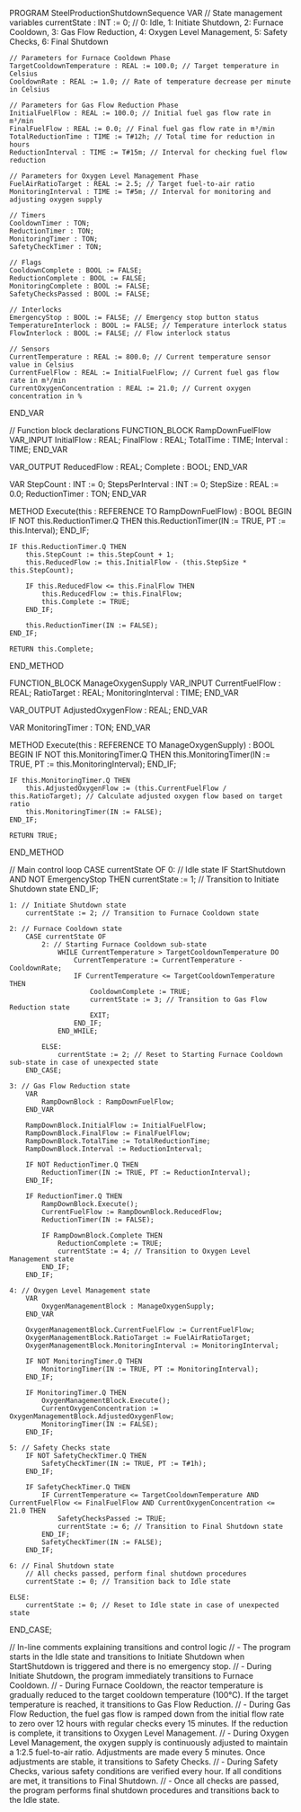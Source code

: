 PROGRAM SteelProductionShutdownSequence
VAR
    // State management variables
    currentState : INT := 0; // 0: Idle, 1: Initiate Shutdown, 2: Furnace Cooldown, 3: Gas Flow Reduction, 4: Oxygen Level Management, 5: Safety Checks, 6: Final Shutdown

    // Parameters for Furnace Cooldown Phase
    TargetCooldownTemperature : REAL := 100.0; // Target temperature in Celsius
    CooldownRate : REAL := 1.0; // Rate of temperature decrease per minute in Celsius

    // Parameters for Gas Flow Reduction Phase
    InitialFuelFlow : REAL := 100.0; // Initial fuel gas flow rate in m³/min
    FinalFuelFlow : REAL := 0.0; // Final fuel gas flow rate in m³/min
    TotalReductionTime : TIME := T#12h; // Total time for reduction in hours
    ReductionInterval : TIME := T#15m; // Interval for checking fuel flow reduction

    // Parameters for Oxygen Level Management Phase
    FuelAirRatioTarget : REAL := 2.5; // Target fuel-to-air ratio
    MonitoringInterval : TIME := T#5m; // Interval for monitoring and adjusting oxygen supply

    // Timers
    CooldownTimer : TON;
    ReductionTimer : TON;
    MonitoringTimer : TON;
    SafetyCheckTimer : TON;

    // Flags
    CooldownComplete : BOOL := FALSE;
    ReductionComplete : BOOL := FALSE;
    MonitoringComplete : BOOL := FALSE;
    SafetyChecksPassed : BOOL := FALSE;

    // Interlocks
    EmergencyStop : BOOL := FALSE; // Emergency stop button status
    TemperatureInterlock : BOOL := FALSE; // Temperature interlock status
    FlowInterlock : BOOL := FALSE; // Flow interlock status

    // Sensors
    CurrentTemperature : REAL := 800.0; // Current temperature sensor value in Celsius
    CurrentFuelFlow : REAL := InitialFuelFlow; // Current fuel gas flow rate in m³/min
    CurrentOxygenConcentration : REAL := 21.0; // Current oxygen concentration in %
END_VAR

// Function block declarations
FUNCTION_BLOCK RampDownFuelFlow
VAR_INPUT
    InitialFlow : REAL;
    FinalFlow : REAL;
    TotalTime : TIME;
    Interval : TIME;
END_VAR

VAR_OUTPUT
    ReducedFlow : REAL;
    Complete : BOOL;
END_VAR

VAR
    StepCount : INT := 0;
    StepsPerInterval : INT := 0;
    StepSize : REAL := 0.0;
    ReductionTimer : TON;
END_VAR

METHOD Execute(this : REFERENCE TO RampDownFuelFlow) : BOOL
BEGIN
    IF NOT this.ReductionTimer.Q THEN
        this.ReductionTimer(IN := TRUE, PT := this.Interval);
    END_IF;

    IF this.ReductionTimer.Q THEN
        this.StepCount := this.StepCount + 1;
        this.ReducedFlow := this.InitialFlow - (this.StepSize * this.StepCount);

        IF this.ReducedFlow <= this.FinalFlow THEN
            this.ReducedFlow := this.FinalFlow;
            this.Complete := TRUE;
        END_IF;

        this.ReductionTimer(IN := FALSE);
    END_IF;

    RETURN this.Complete;
END_METHOD

FUNCTION_BLOCK ManageOxygenSupply
VAR_INPUT
    CurrentFuelFlow : REAL;
    RatioTarget : REAL;
    MonitoringInterval : TIME;
END_VAR

VAR_OUTPUT
    AdjustedOxygenFlow : REAL;
END_VAR

VAR
    MonitoringTimer : TON;
END_VAR

METHOD Execute(this : REFERENCE TO ManageOxygenSupply) : BOOL
BEGIN
    IF NOT this.MonitoringTimer.Q THEN
        this.MonitoringTimer(IN := TRUE, PT := this.MonitoringInterval);
    END_IF;

    IF this.MonitoringTimer.Q THEN
        this.AdjustedOxygenFlow := (this.CurrentFuelFlow / this.RatioTarget); // Calculate adjusted oxygen flow based on target ratio
        this.MonitoringTimer(IN := FALSE);
    END_IF;

    RETURN TRUE;
END_METHOD

// Main control loop
CASE currentState OF
    0: // Idle state
        IF StartShutdown AND NOT EmergencyStop THEN
            currentState := 1; // Transition to Initiate Shutdown state
        END_IF;

    1: // Initiate Shutdown state
        currentState := 2; // Transition to Furnace Cooldown state

    2: // Furnace Cooldown state
        CASE currentState OF
            2: // Starting Furnace Cooldown sub-state
                WHILE CurrentTemperature > TargetCooldownTemperature DO
                    CurrentTemperature := CurrentTemperature - CooldownRate;
                    IF CurrentTemperature <= TargetCooldownTemperature THEN
                        CooldownComplete := TRUE;
                        currentState := 3; // Transition to Gas Flow Reduction state
                        EXIT;
                    END_IF;
                END_WHILE;

            ELSE:
                currentState := 2; // Reset to Starting Furnace Cooldown sub-state in case of unexpected state
        END_CASE;

    3: // Gas Flow Reduction state
        VAR
            RampDownBlock : RampDownFuelFlow;
        END_VAR

        RampDownBlock.InitialFlow := InitialFuelFlow;
        RampDownBlock.FinalFlow := FinalFuelFlow;
        RampDownBlock.TotalTime := TotalReductionTime;
        RampDownBlock.Interval := ReductionInterval;

        IF NOT ReductionTimer.Q THEN
            ReductionTimer(IN := TRUE, PT := ReductionInterval);
        END_IF;

        IF ReductionTimer.Q THEN
            RampDownBlock.Execute();
            CurrentFuelFlow := RampDownBlock.ReducedFlow;
            ReductionTimer(IN := FALSE);

            IF RampDownBlock.Complete THEN
                ReductionComplete := TRUE;
                currentState := 4; // Transition to Oxygen Level Management state
            END_IF;
        END_IF;

    4: // Oxygen Level Management state
        VAR
            OxygenManagementBlock : ManageOxygenSupply;
        END_VAR

        OxygenManagementBlock.CurrentFuelFlow := CurrentFuelFlow;
        OxygenManagementBlock.RatioTarget := FuelAirRatioTarget;
        OxygenManagementBlock.MonitoringInterval := MonitoringInterval;

        IF NOT MonitoringTimer.Q THEN
            MonitoringTimer(IN := TRUE, PT := MonitoringInterval);
        END_IF;

        IF MonitoringTimer.Q THEN
            OxygenManagementBlock.Execute();
            CurrentOxygenConcentration := OxygenManagementBlock.AdjustedOxygenFlow;
            MonitoringTimer(IN := FALSE);
        END_IF;

    5: // Safety Checks state
        IF NOT SafetyCheckTimer.Q THEN
            SafetyCheckTimer(IN := TRUE, PT := T#1h);
        END_IF;

        IF SafetyCheckTimer.Q THEN
            IF CurrentTemperature <= TargetCooldownTemperature AND CurrentFuelFlow <= FinalFuelFlow AND CurrentOxygenConcentration <= 21.0 THEN
                SafetyChecksPassed := TRUE;
                currentState := 6; // Transition to Final Shutdown state
            END_IF;
            SafetyCheckTimer(IN := FALSE);
        END_IF;

    6: // Final Shutdown state
        // All checks passed, perform final shutdown procedures
        currentState := 0; // Transition back to Idle state

    ELSE:
        currentState := 0; // Reset to Idle state in case of unexpected state
END_CASE;

// In-line comments explaining transitions and control logic
// - The program starts in the Idle state and transitions to Initiate Shutdown when StartShutdown is triggered and there is no emergency stop.
// - During Initiate Shutdown, the program immediately transitions to Furnace Cooldown.
// - During Furnace Cooldown, the reactor temperature is gradually reduced to the target cooldown temperature (100°C). If the target temperature is reached, it transitions to Gas Flow Reduction.
// - During Gas Flow Reduction, the fuel gas flow is ramped down from the initial flow rate to zero over 12 hours with regular checks every 15 minutes. If the reduction is complete, it transitions to Oxygen Level Management.
// - During Oxygen Level Management, the oxygen supply is continuously adjusted to maintain a 1:2.5 fuel-to-air ratio. Adjustments are made every 5 minutes. Once adjustments are stable, it transitions to Safety Checks.
// - During Safety Checks, various safety conditions are verified every hour. If all conditions are met, it transitions to Final Shutdown.
// - Once all checks are passed, the program performs final shutdown procedures and transitions back to the Idle state.
